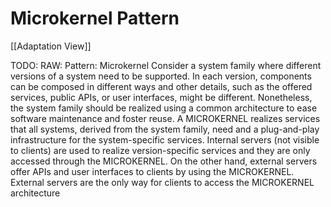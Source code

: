 # Microkernel Pattern
[[Adaptation View]]

TODO: RAW: Pattern: Microkernel
Consider a system family where different versions of a system need to be supported. In each
version, components can be composed in different ways and other details, such as the offered
services, public APIs, or user interfaces, might be different. Nonetheless, the system family
should be realized using a common architecture to ease software maintenance and foster reuse. A MICROKERNEL realizes services that all systems, derived from the system family, need and
a plug-and-play infrastructure for the system-specific services. Internal servers (not visible to
clients) are used to realize version-specific services and they are only accessed through the MICROKERNEL. On the other hand, external servers offer APIs and user interfaces to clients by
using the MICROKERNEL. External servers are the only way for clients to access the MICROKERNEL architecture
